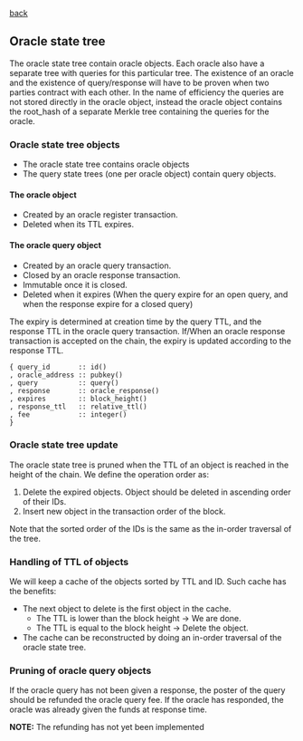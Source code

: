 [back](./oracles.md)
## Oracle state tree

The oracle state tree contain oracle objects. Each oracle also have a separate
tree with queries for this particular tree. The existence of an oracle and the
existence of query/response will have to be proven when two parties contract
with each other. In the name of efficiency the queries are not stored directly
in the oracle object, instead the oracle object contains the root_hash of a
separate Merkle tree containing the queries for the oracle.

### Oracle state tree objects

- The oracle state tree contains oracle objects
- The query state trees (one per oracle object) contain query objects.

#### The oracle object

- Created by an oracle register transaction.
- Deleted when its TTL expires.

#### The oracle query object

- Created by an oracle query transaction.
- Closed by an oracle response transaction.
- Immutable once it is closed.
- Deleted when it expires (When the query expire for an open query, and when
the response expire for a closed query)

The expiry is determined at creation time by the query TTL, and the response
TTL in the oracle query transaction. If/When an oracle response transaction is
accepted on the chain, the expiry is updated according to the response TTL.

```
{ query_id       :: id()
, oracle_address :: pubkey()
, query          :: query()
, response       :: oracle_response()
, expires        :: block_height()
, response_ttl   :: relative_ttl()
, fee            :: integer()
}
```

### Oracle state tree update

The oracle state tree is pruned when the TTL of an object is reached in the
height of the chain. We define the operation order as:

1. Delete the expired objects. Object should be deleted in ascending order of their IDs.
2. Insert new object in the transaction order of the block.

Note that the sorted order of the IDs is the same as the in-order
traversal of the tree.

### Handling of TTL of objects

We will keep a cache of the objects sorted by TTL and ID. Such cache
has the benefits:
- The next object to delete is the first object in the cache.
  - The TTL is lower than the block height -> We are done.
  - The TTL is equal to the block height -> Delete the object.
- The cache can be reconstructed by doing an in-order traversal of the
  oracle state tree.

### Pruning of oracle query objects

If the oracle query has not been given a response, the poster of
the query should be refunded the oracle query fee. If the oracle has
responded, the oracle was already given the funds at response time.

**NOTE:** The refunding has not yet been implemented
